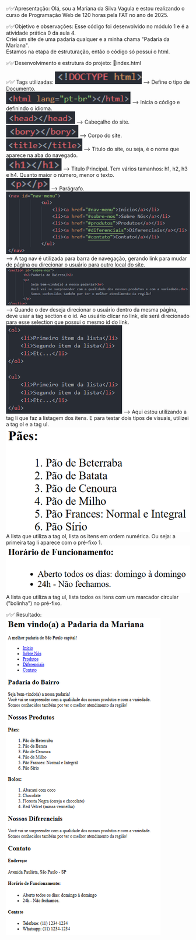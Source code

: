 ✅✅Apresentação:
Olá, sou a Mariana da Silva Vagula e estou realizando o curso de Programação Web de 120 horas pela FAT no ano de 2025. <br>

✅✅Objetivo e observações:
Esse código foi desenvolvido no módulo 1 e é a atividade prática 0 da aula 4.  <br>
Criei um site de uma padaria qualquer e a minha chama "Padaria da Mariana".  <br>
Estamos na etapa de estruturação, então o código só possui o html.  <br>

✅✅Desenvolvimento e estrutura do projeto:
🔸index.html  <br>

✅✅ Tags utilizadas:
<img height="34" alt="image" src=images/DOCTYPE.png/> --> Define o tipo de Documento. <br>
<img height="34" alt="image" src=images/HTML.png/> --> Inicia o código e definindo o idioma. <br>
<img height="34" alt="image" src=images/HEAD.png/> --> Cabeçalho do site. <br>
<img height="34" alt="image" src=images/BODY.png/> --> Corpo do site. <br>
<img height="34" alt="image" src=images/TITLE.png/> --> Titulo do site, ou seja, é o nome que aparece na aba do navegado. <br>
<img height="34" alt="image" src=images/H1.png/> --> Titulo Principal. Tem vários tamanhos: h1, h2, h3 e h4. Quanto maior o número, menor o texto. <br>
<img height="34" alt="image" src=images/P.png/> --> Parágrafo. <br>
<img alt="image" src=images/NAV.png/> --> A tag nav é utilizada para barra de navegação, gerando link para mudar de página ou direcionar o usuário para outro local do site. <br>
<img alt="image" src=images/SELECTION.png/> --> Quando o dev deseja direcionar o usuário dentro da mesma página, deve usar a tag section e o id. Ao usuário clicar no link, ele será direcionado para esse selection que possui o mesmo id do link. <br>
<img alt="image" src=images/LI.png/> --> Aqui estou utilizando a tag li que faz a listagem dos itens. E para testar dois tipos de visuais, utilizei a tag ol e a tag ul. <br>
<img alt="image" src=images/OL.png/> A lista que utiliza a tag ol, lista os itens em ordem numérica. Ou seja: a primeira tag li aparece com o pré-fixo 1. <br>
<img alt="image" src=images/UL.png/> A lista que utiliza a tag ul, lista todos os itens com um marcador circular ("bolinha") no pré-fixo. <br>


✅✅ Resultado:
<img alt="INDEX" src="images/INDEX.png" />



